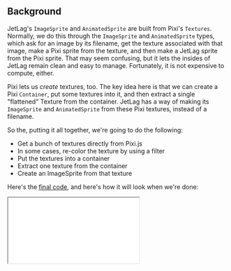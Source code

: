 ## Background

JetLag's  `ImageSprite` and `AnimatedSprite` are built from Pixi's `Textures`.
Normally, we do this through the `ImageSprite` and `AnimatedSprite` types, which
ask for an image by its filename, get the texture associated with that image,
make a Pixi sprite from the texture, and then make a JetLag sprite from the Pixi
sprite. That may seem confusing, but it lets the insides of JetLag remain clean
and easy to manage.  Fortunately, it is not expensive to compute, either.

Pixi lets us *create* textures, too.  The key idea here is that we can create a
Pixi `Container`, put some textures into it, and then extract a single
"flattened" Texture from the container.  JetLag has a way of making its
`ImageSprite` and `AnimatedSprite` from these Pixi textures, instead of a
filename.

So the, putting it all together, we're going to do the following:

- Get a bunch of textures directly from Pixi.js
- In some cases, re-color the texture by using a filter
- Put the textures into a container
- Extract one texture from the container
- Create an ImageSprite from that texture

Here's the [final code](game.ts), and here's how it will look when we're done:

<iframe src="./game.iframe.html"></iframe>
